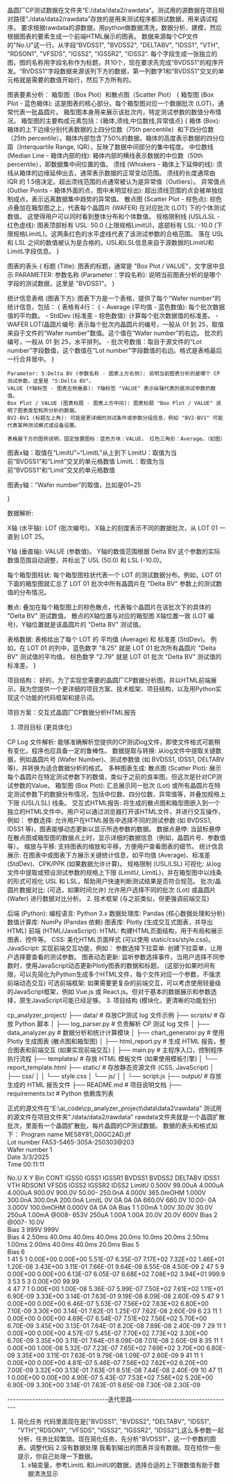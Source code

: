晶圆厂CP测试数据在文件夹“E:/data/data2/rawdata”。测试用的源数据在项目相对路径“./data/data2/rawdata”存放的是用来测试程序都测试数据，用来调试程序。
要求根据rawdata的源数据，用python做数据清洗，数据分析，建模，然后根据图表的要素生成一个前端HTML展示的图表。
数据来源每个CP文件的"No.U"这一行。从字段“BVDSS1", "BVDSS2",	"DELTABV",	"IDSS1",	"VTH",	"RDSON1",	"VFSDS",	"IGSS2",	"IGSSR2",	"IDSS2”.  每个字段生成一张独立的图，图的名称用字段名称作为标题，共10个，现在要求先完成“BVDSS1"的程序开发。“BVDSS1"字段数据来源该列下方的数据，第一列数字1和“BVDSS1"交叉的单元格就是需要的数值开始行，然后下方所有的。


图表要素分析：
    箱型图（Box Plot）和散点图（Scatter Plot）
{
    箱型图 (Box Plot - 蓝色箱体):  这是图表的核心部分。每个箱型图对应一个数据批次 (LOT)，通常代表一批晶圆片。 箱型图本身用来展示该批次内，特定测试参数的数值分布情况。  箱型图的主要构成元素包括：{箱体,须线,中位数线,异常值点}
    {
        箱体 (Box): 箱体的上下边缘分别代表数据的上四分位数（75th percentile）和下四分位数（25th percentile）。箱体内部包含了50%的数据。箱体的高度表示数据的四分位距（Interquartile Range, IQR），反映了数据中间部分的集中程度。
        中位数线 (Median Line - 箱体内部的线): 箱体内部的横线表示数据的中位数（50th percentile），即数据集中间位置的值。
        须线 (Whiskers - 箱体上下延伸的线): 须线从箱体的边缘延伸出去，通常表示数据的正常变动范围。 须线的长度通常由 IQR 的 1.5倍决定。超出须线范围的点通常被认为是异常值（Outliers）。
        异常值点 (Outlier Points - 箱体外面的点，图中未明显标出): 超出须线范围的点会被单独绘制成点，表示远离数据集中趋势的异常值。 
        散点图 (Scatter Plot - 棕色点):  棕色点叠加在箱型图之上，代表每个晶圆片 (WAFER)  在对应批次 (LOT) 下的个体测试数值。  这使得用户可以同时看到整体分布和个体数值。
        规格限制线 (USL/LSL - 红色虚线):  图表顶部标有 USL: 50.0 (上限规格LimitU)，底部标有 LSL: -10.0 (下限规格LimitL)。这两条红色的水平虚线代表了该测试参数的合格范围。  落在 USL 和 LSL 之间的数值被认为是合格的。USL和LSL信息来自于源数据的LimitU和LimitL字段信息。
    }
    
图表的表头
    {
        标题 (Title): 图表的标题，通常是 "Box Plot / VALUE"，文字居中显示
        PARAMETER:  参数名称 (Parameter：字段名称): 说明当前图表分析的是哪个字段的测试数据，这里是 "BVDSS1"。
    }

统计信息表格 (图表下方):  图表下方是一个表格，提供了每个“Wafer number”的统计信息，包括：
{
表格有4行：
    {
        - Average (平均值 - 蓝色数值): 每个批次数据值的平均数。
        - StdDev (标准差 - 棕色数值): 计算每个批次数据值的标准差。 
        - WAFER LOT(晶圆片编号: 表示每个批次内晶圆片的编号，一般从 01 到 25，取值来自于文件的“Wafer number”数值。这个值在“Wafer number”的右边。 批次的编号，一般从 01 到 25，水平排列。
        - 批次号数值：取自于源文件的“Lot number”字段数值，这个数值在“Lot number”字段数值的右边。格式是表格最后一行合并居中。
    }

    Parameter: 5:Delta BV (参数名称 - 图表上方右侧): 说明当前图表分析的是哪个 CP 测试参数，这里是 "5:Delta BV"。
    VALUE (Y轴标签 - 图表左侧垂直): Y轴标签 "VALUE" 表示纵轴代表的是测试参数的数值。
    Box Plot / VALUE (图表标题 - 图表上方中间): 图表标题 "Box Plot / VALUE" 说明了图表类型和所分析的数据。
    BV2-BV1 (标题左上角): 可能是更详细的测试条件或参数分组信息，例如 "BV2-BV1" 可能代表某种测试模式或设备设置。
    
    表格最下方的图例说明，固定放置图标：蓝色方块：VALUE， 红色三角形：Average。（如图）

图表x轴：取值在“LimitU”~“LimitL”从上到下
    LimitU：取值为当前“BVDSS1”和“Limit”交叉的单元格数值
    LimitL：取值为当前“BVDSS1”和“Limit”交叉的单元格数值

图表y轴：“Wafer number”的取值，比如是01~25

}


数据解析:

X轴 (水平轴):  LOT (批次编号)。  X轴上的刻度表示不同的数据批次，从 LOT 01 一直到 LOT 25。

Y轴 (垂直轴):  VALUE (参数值)。 Y轴的数值范围根据 Delta BV 这个参数的实际数值范围自动调整，并标出了 USL (50.0) 和 LSL (-10.0)。

每个箱型图柱状:  每个箱型图柱状代表一个 LOT 的测试数据分布。例如，LOT 01 下面的箱型图就汇总了 LOT 01 批次中所有晶圆片在 "Delta BV" 参数上的测试数值的分布情况。

散点:  叠加在每个箱型图上的棕色散点，代表每个晶圆片在该批次下的具体的 "Delta BV" 测试数值。 散点的X轴位置与对应的箱型图 X轴位置一致 (LOT 编号)，Y轴位置就是该晶圆片的 "Delta BV" 测试值。

表格数据:  表格给出了每个 LOT 的 平均值 (Average) 和 标准差 (StdDev)。 例如，在 LOT 01 的列中，蓝色数字 "8.25" 就是 LOT 01 批次所有晶圆片 "Delta BV" 测试值的平均值， 棕色数字 "2.79" 就是 LOT 01 批次 "Delta BV" 测试值的标准差。
}

项目结构：
好的，为了实现您需要的晶圆厂CP数据分析图，并以HTML前端展示，我为您提供一个更详细的项目方案、技术框架、项目结构，以及用Python实现这个功能的代码框架和提示词。

项目方案：交互式晶圆厂CP数据分析HTML报告

1. 项目目标 (更具体化)

CP Log 文件解析: 能够准确解析您提供的CP测试log文件，即使文件格式可能稍有变化，程序也应具备一定的鲁棒性。
数据提取与转换: 从log文件中提取关键数据，例如晶圆片号 (Wafer Number)、测试参数值 (如 BVDSS1, IDSS1, DELTABV 等)，并转换为适合数据分析的格式。
多种图表生成:
散点图 (Scatter Plot): 展示每个晶圆片在特定测试参数下的数值，类似于之前的良率图，但这次是针对CP测试参数的Value。
箱型图 (Box Plot): 汇总展示同一批次 (Lot) 或所有晶圆片在特定测试参数下的数据分布情况，包括中位数、四分位数、异常值等，并叠加规格上下限 (USL/LSL) 线条。
交互式HTML报告: 将生成的散点图和箱型图嵌入到一个独立的HTML文件中。用户可以通过浏览器打开该HTML文件，并进行交互操作，例如：
参数选择: 允许用户在HTML报告中选择不同的测试参数 (如 BVDSS1, IDSS1 等)，图表能够动态更新以显示所选参数的数据。
数据点悬停: 当鼠标悬停在散点图或箱型图的数据点上时，显示详细的数据信息（例如，晶圆片号、参数值等）。
缩放与平移: 支持图表的缩放和平移，方便用户查看图表的细节。
统计信息展示: 在图表中或图表下方展示关键统计信息，如平均值 (Average)、标准差 (StdDev)、CPK/PPK (如果数据允许计算)。
规格限制 (USL/LSL) 可视化: 从log文件中提取或预设测试参数的规格上下限 (LimitU, LimitL)，并在箱型图中以线条的形式可视化 USL 和 LSL，帮助用户快速判断测试结果是否符合规范。
批次/晶圆片数据对比: (可选，如果时间允许) 允许用户选择不同的批次 (Lot) 或晶圆片 (Wafer) 进行数据对比分析。
2. 技术框架 (与之前类似，但更强调前端交互)

后端 (Python):
编程语言: Python 3.x
数据处理库: Pandas (核心数据处理和分析)
数值计算库: NumPy (Pandas 依赖)
图表库: Plotly (生成交互式图表，并导出HTML)
前端 (HTML/JavaScript):
HTML: 构建HTML页面结构，用于布局和展示图表、控件等。
CSS: 美化HTML页面样式 (可以使用 static/css/style.css)。
JavaScript: 实现前端交互功能，例如：
参数选择下拉菜单: 创建下拉菜单，让用户选择要查看的测试参数。
图表动态更新: 监听参数选择事件，当用户选择不同参数时，使用JavaScript动态更新Plotly图表的数据和标题。 (这部分如果时间有限，可以先简化为Python生成多个HTML文件，每个文件对应一个参数，不强求前端动态交互)
可选前端框架: 如果需要更复杂的前端交互，可以考虑使用轻量级的JavaScript框架，例如 Vue.js 或 React.js。但对于基本的数据展示和参数选择，原生JavaScript可能已经足够。
3. 项目结构 (模块化，更清晰的功能划分)

cp_analyzer_project/
├── data/                    # 存放CP测试 log 文件示例
├── scripts/                 # 存放 Python 脚本
│   ├── log_parser.py        # 负责解析 CP 测试 log 文件
│   ├── data_analyzer.py     # 数据分析和统计计算模块
│   ├── chart_generator.py   # 使用 Plotly 生成图表 (散点图和箱型图)
│   ├── html_report.py       # 生成 HTML 报告，整合图表和前端交互 (如果实现前端交互)
│   ├── main.py              # 主程序入口，控制程序执行流程
├── templates/               # 存放 HTML 模板文件 (如果使用模板引擎)
│   └── report_template.html
├── static/                  # 存放静态资源文件 (CSS, JavaScript)
│   ├── css/
│   │   └── style.css
│   └── js/
│   │   └── script.js
├── output/                  # 存放生成的 HTML 报告文件
├── README.md                # 项目说明文档
├── requirements.txt         # Python 依赖库列表

正式的源文件在“E:\ai_code\cp_analyzer_project\data\data2\rawdata”
测试用的源文件在项目文件夹"./data/data2/rawdata"
rawdata文件夹就是一个晶圆扩散批次，里面有一个晶圆扩散批，每片晶圆的CP测试数据。
数据的表头和格式如下：
Program name	ME58Y81_G0GC2AD.jtf																
Lot number	FA53-5465-305A-250303@203																
Wafer number	1																
Date	3/3/2025																
Time	00:11:11																
																	
No.U	X	Y	Bin	CONT	IGSS0	IGSS1	IGSSR1	BVDSS1	BVDSS2	DELTABV	IDSS1	VTH	RDSON1	VFSDS	IGSS2	IGSSR2	IDSS2
LimitU				0.500V	99.00uA	4.000uA	4.000uA	900.0V	900.0V	50.00-	250.0nA	4.000V	365.0mOHM	1.000V	300.0nA	300.0nA	200.0nA
LimitL				0V	0A	0A	0A	660.0V	660.0V	10.00-	0A	3.000V	100.0mOHM	0.000V	0A	0A	0A
Bias 1				1.00mA	1.00V	30.0V	30.0V	250uA	1.00mA	@008-	653V	250uA	1.00A	1.00A	20.0V	20.0V	600V
Bias 2										@007-			10.0V				
Bias 3								999V	999V								
Bias 4				2.50ms	40.0ms	40.0ms	40.0ms	20.0ms	10.0ms		20.0ms	2.50ms	1.00ms	2.00ms	40.0ms	40.0ms	20.0ms
Bias 5																	
Bias 6																	
1	41	5	1	0.00E+00	0.00E+00	5.51E-07	6.35E-07	7.17E+02	7.32E+02	1.46E+01	1.20E-08	3.43E+00	3.11E-01	7.66E-01	9.64E-08	8.55E-08	4.50E-09
2	47	5	9	0.00E+00	0.00E+00	6.13E-07	6.05E-07	6.68E+02	7.08E+02	3.94E+01	999.9						
3	53	5	3	0.00E+00	99.99												
4	47	7	1	0.00E+00	1.00E-08	5.36E-07	5.99E-07	7.50E+02	7.61E+02	1.11E+01	6.90E-09	3.33E+00	3.14E-01	7.63E-01	9.19E-08	8.09E-08	2.60E-09
5	47	9	1	0.00E+00	0.00E+00	6.46E-07	5.53E-07	7.56E+02	7.63E+02	6.80E+00	7.10E-09	3.30E+00	3.14E-01	7.62E-01	1.25E-07	7.62E-08	2.60E-09
6	23	11	1	0.00E+00	0.00E+00	4.69E-07	6.54E-07	7.51E+02	7.56E+02	5.70E+00	6.70E-09	3.45E+00	3.13E-01	7.64E-01	8.20E-08	7.89E-08	2.40E-09
7	29	11	1	0.00E+00	0.00E+00	4.57E-07	5.45E-07	7.70E+02	7.73E+02	3.30E+00	6.70E-09	3.35E+00	3.11E-01	7.64E-01	8.09E-08	7.01E-08	2.60E-09
8	35	11	1	0.00E+00	1.00E-08	5.32E-07	7.23E-07	7.65E+02	7.69E+02	3.70E+00	6.80E-09	3.35E+00	3.11E-01	7.63E-01	9.79E-08	1.09E-07	2.60E-09
9	41	11	1	0.00E+00	0.00E+00	4.81E-07	5.46E-07	7.56E+02	7.62E+02	6.20E+00	7.00E-09	3.32E+00	3.13E-01	7.63E-01	8.51E-08	7.44E-08	2.40E-09
10	47	11	1	0.00E+00	0.00E+00	4.90E-07	5.43E-07	7.53E+02	7.58E+02	5.20E+00	6.90E-09	3.30E+00	3.14E-01	7.63E-01	8.65E-08	7.30E-08	2.30E-09


------------------------------------迭代思路------------------------------------
1. 简化任务
    代码里面现在是["BVDSS1", "BVDSS2", "DELTABV", "IDSS1", "VTH","RDSON1", "VFSDS", "IGSS2", "IGSSR2", "IDSS2"],这么多参数一起分析，任务比较繁琐。现在简化任务，先分析"BVDSS1"，这一个参数的图表。调整代码
2.没有数据处理
    我看到输出的图表并没有数据。现在给你一些提示，你自己处理一下数据。
    1. x轴变量，参考LimitL 和LimitU的数据，选择合适的上下限数值有助于数据清洗显示